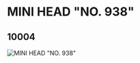 # MINI HEAD "NO. 938"
## 10004
![MINI HEAD "NO. 938"](https://lc-www-live-s.legocdn.com/media/bricks/5/2/6000273.jpg)